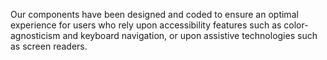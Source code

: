 <!--
type: template
name: a11y-intro
-->
Our components have been designed and coded to ensure an optimal experience for users who rely upon accessibility features such as color-agnosticism and keyboard navigation, or upon assistive technologies such as screen readers.